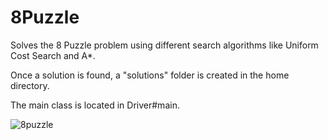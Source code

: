 # 8Puzzle
Solves the 8 Puzzle problem using different search algorithms like Uniform Cost Search and A*.

Once a solution is found, a "solutions" folder is created in the home directory.

The main class is located in Driver#main.

![8puzzle](https://user-images.githubusercontent.com/8682236/176329387-c42ddba1-d3b8-4eae-987e-1972bdce8220.png)
